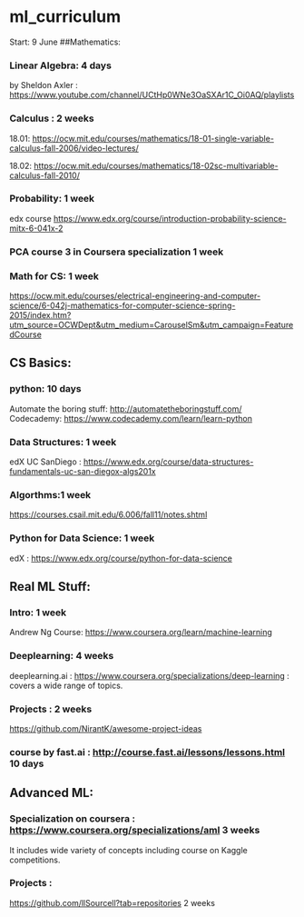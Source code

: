 # ml_curriculum
Start: 9 June
##Mathematics: 
### Linear Algebra: 4 days
by Sheldon Axler : https://www.youtube.com/channel/UCtHp0WNe3OaSXAr1C_Oi0AQ/playlists

### Calculus : 2 weeks
 18.01: https://ocw.mit.edu/courses/mathematics/18-01-single-variable-calculus-fall-2006/video-lectures/

 18.02: https://ocw.mit.edu/courses/mathematics/18-02sc-multivariable-calculus-fall-2010/
 
### Probability: 1 week

edx course https://www.edx.org/course/introduction-probability-science-mitx-6-041x-2

### PCA course 3 in Coursera specialization 1 week

### Math for CS: 1 week
https://ocw.mit.edu/courses/electrical-engineering-and-computer-science/6-042j-mathematics-for-computer-science-spring-2015/index.htm?utm_source=OCWDept&utm_medium=CarouselSm&utm_campaign=FeaturedCourse

## CS Basics:
### python: 10 days
Automate the boring stuff: http://automatetheboringstuff.com/
Codecademy: https://www.codecademy.com/learn/learn-python

### Data Structures: 1 week 
edX UC SanDiego : https://www.edx.org/course/data-structures-fundamentals-uc-san-diegox-algs201x

### Algorthms:1 week
https://courses.csail.mit.edu/6.006/fall11/notes.shtml

### Python for Data Science: 1 week
edX : https://www.edx.org/course/python-for-data-science

## Real ML Stuff:
### Intro: 1 week
Andrew Ng Course: https://www.coursera.org/learn/machine-learning

### Deeplearning: 4 weeks
deeplearning.ai : https://www.coursera.org/specializations/deep-learning : covers a wide range of topics.

### Projects : 2 weeks
https://github.com/NirantK/awesome-project-ideas

### course by fast.ai : http://course.fast.ai/lessons/lessons.html 10 days

## Advanced ML:
### Specialization on coursera : https://www.coursera.org/specializations/aml 3 weeks
It includes wide variety of concepts including course on Kaggle competitions.

### Projects : 
https://github.com/llSourcell?tab=repositories 2 weeks


               
